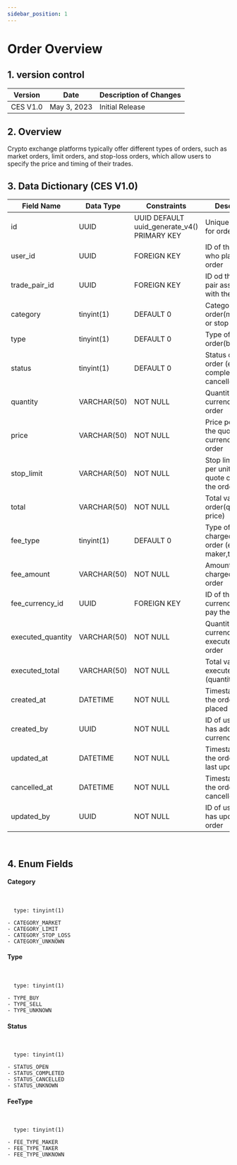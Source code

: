 ```yaml
---
sidebar_position: 1
---
```


# Order Overview

## 1. version control

| Version  | Date        | Description of Changes |
| -------- | ----------- | ---------------------- |
| CES V1.0 | May 3, 2023 | Initial Release        |

## 2. Overview

Crypto exchange platforms typically offer different types of orders, such as market orders, limit orders, and stop-loss orders, which allow users to specify the price and timing of their trades.

## 3. Data Dictionary (CES V1.0)

| Field Name                | Data Type    | Constraints                                     | Description                                                                |
| ------------------------- | ------------ | ----------------------------------------------- | -------------------------------------------------------------------------- |
| id                        | UUID         | UUID DEFAULT uuid_generate_v4() PRIMARY KEY     | Unique identifier for order                                                |
| user_id                   | UUID         | FOREIGN KEY                                     | ID of the user who placed the order                                        |
| trade_pair_id             | UUID         | FOREIGN KEY                                     | ID od the trade pair associated with the order                             |
| category                  | tinyint(1)   | DEFAULT 0                                       | Category of order(market,limit or stop-loss)                               |
| type                      | tinyint(1)   | DEFAULT 0                                       | Type of order(buy or sell)                                                 |
| status                    | tinyint(1)   | DEFAULT 0                                       | Status of the order (e.g.open, completed, cancelled)                       |
| quantity                  | VARCHAR(50)  | NOT NULL                                        | Quantity of base currency in the order                                     |
| price                     | VARCHAR(50)  | NOT NULL                                        | Price per unit of the quote currency in the order                          |
| stop_limit                | VARCHAR(50)  | NOT NULL                                        | Stop limit price per unit of the quote currency in the order               |
| total                     | VARCHAR(50)  | NOT NULL                                        | Total value of the order(quantity * price)                                 |
| fee_type                  | tinyint(1)   | DEFAULT 0                                       | Type of fee charged for the order (e.g. maker,taker)                       |
| fee_amount                | VARCHAR(50)  | NOT NULL                                        | Amount of fee charged forthe order                                         |
| fee_currency_id           | UUID         | FOREIGN KEY                                     | ID of the currency used to pay the fee                                     |
| executed_quantity         | VARCHAR(50)  | NOT NULL                                        | Quantity of base currency executed in the order                            |
| executed_total            | VARCHAR(50)  | NOT NULL                                        | Total value of executed orders (quantity * price)                          |
| created_at                | DATETIME     | NOT NULL                                        | Timestamp when the order was placed                                        |
| created_by                | UUID         | NOT NULL                                        | ID of user who has added the currency                                      |
| updated_at                | DATETIME     | NOT NULL                                        | Timestamp when the order was last updated                                  |
| cancelled_at              | DATETIME     | NOT NULL                                        | Timestamp when the order was cancelled                                     |
| updated_by                | UUID         | NOT NULL                                        | ID of user who has updated the order                                       |
``
``

## 4. Enum Fields 
#### **Category**
&nbsp;

      type: tinyint(1)

    - CATEGORY_MARKET
    - CATEGORY_LIMIT
    - CATEGORY_STOP_LOSS
    - CATEGORY_UNKNOWN

#### **Type**
&nbsp;

      type: tinyint(1)

    - TYPE_BUY
    - TYPE_SELL
    - TYPE_UNKNOWN

#### **Status**
&nbsp;

      type: tinyint(1)

    - STATUS_OPEN
    - STATUS_COMPLETED
    - STATUS_CANCELLED
    - STATUS_UNKNOWN

#### **FeeType**
&nbsp;

      type: tinyint(1)

    - FEE_TYPE_MAKER
    - FEE_TYPE_TAKER
    - FEE_TYPE_UNKNOWN

